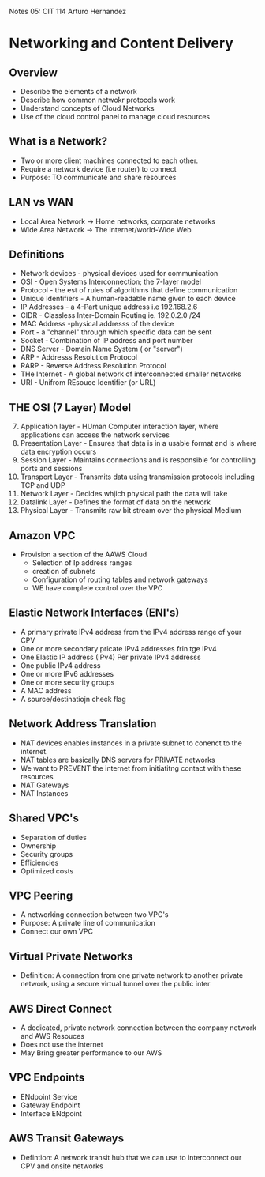 Notes 05: CIT 114 Arturo Hernandez

# Networking and Content Delivery

## Overview 
- Describe the elements of a network
- Describe how common netwokr protocols work
- Understand concepts of Cloud Networks
- Use of the cloud control panel to manage cloud resources 

## What is a Network? 
- Two or more client machines connected to each other.
- Require a network device (i.e router) to connect 
- Purpose: TO communicate and share resources

## LAN vs WAN
- Local Area Network -> Home networks, corporate networks
- Wide Area Network -> The internet/world-Wide Web

## Definitions
- Network devices - physical devices used for communication
- OSI - Open Systems Interconnection; the 7-layer model
- Protocol - the est of rules of algorithms that define communication
- Unique Identifiers - A human-readable name given to each device
- IP Addresses - a 4-Part unique address i.e 192.168.2.6
- CIDR - Classless Inter-Domain Routing ie. 192.0.2.0 /24 
- MAC Address -physical addresss of the device
- Port - a "channel" through which specific data can be sent
- Socket - Combination of IP address and port number
- DNS Server - Domain Name System ( or "server")
- ARP - Addresss Resolution Protocol
- RARP - Reverse Address Resolution Protocol
- THe Internet - A global network of interconnected smaller networks
- URI - Unifrom REsouce  Identifier (or URL) 

## THE OSI (7 Layer) Model
7. Application layer - HUman Computer interaction layer, where applications can access the network services
6. Presentation Layer - Ensures that data is in a usable format and is where data encryption occurs
5. Session Layer - Maintains connections and is responsible for controlling ports and sessions
4. Transport Layer - Transmits data using transmission protocols including TCP and UDP 
3. Network Layer - Decides whjich physical path the data will take
2. Datalink Layer - Defines the format of data on the network
1. Physical Layer - Transmits raw bit stream over the physical Medium 

## Amazon VPC 
- Provision a section of the AAWS Cloud
  - Selection of Ip address ranges
  - creation of subnets
  - Configuration of routing tables and network gateways
  - WE have complete control over the VPC

## Elastic Network Interfaces (ENI's)
- A primary private IPv4 address from the IPv4 address range of your CPV 
- One or more secondary pricate IPv4 addresses frin tge IPv4 
- One Elastic IP address (IPv4) Per private IPv4 addresss
- One public IPv4 address
- One or more IPv6 addresses
- One or more security groups
- A MAC address
- A source/destinatiojn check flag

##  Network Address Translation 
- NAT devices enables instances in a private subnet to conenct to the internet.
- NAT tables are basically DNS servers for PRIVATE networks
- We want to PREVENT the internet from initiatitng contact with these resources
- NAT Gateways
- NAT Instances

## Shared  VPC's 
- Separation of duties
- Ownership 
- Security groups
- Efficiencies
- Optimized costs

## VPC  Peering
- A networking connection between two VPC's 
- Purpose: A private line of communication
- Connect our own VPC 

## Virtual Private Networks
- Definition: A connection from one private network to another private network, using a secure virtual tunnel over the public inter

## AWS Direct Connect
- A dedicated, private network connection between the company network and AWS Resouces
- Does not use the internet
- May Bring greater performance to our AWS

## VPC Endpoints
- ENdpoint Service
- Gateway Endpoint
- Interface ENdpoint

## AWS Transit Gateways
- Defintion: A network transit hub that we can use to interconnect our CPV and onsite networks
